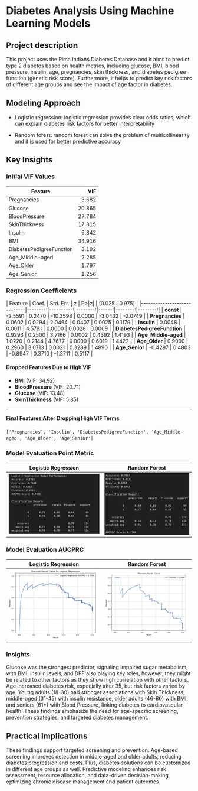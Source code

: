 # Diabetes Analysis Using Machine Learning Models

## Project description
This project uses the Pima Indians Diabetes Database and it aims to predict type 2 diabetes
based on health metrics, including glucose, BMI, blood pressure, insulin, age, pregnancies, skin
thickness, and diabetes pedigree function (genetic risk score). Furthermore, it helps to predict
key risk factors of different age groups and see the impact of age factor in diabetes.

## Modeling Approach
* Logistic regression: logistic regression provides clear odds ratios, which can explain
  diabetes risk factors for better interpretability

* Random forest: random forest can solve the problem of multicollinearity and it is used for
  better predictive accuracy

## Key Insights

### Initial VIF Values

| Feature                     | VIF      |
|-----------------------------|---------:|
| Pregnancies                 | 3.682    |
| Glucose                     | 20.865   |
| BloodPressure               | 27.784   |
| SkinThickness               | 17.815   |
| Insulin                     | 5.842    |
| BMI                         | 34.916   |
| DiabetesPedigreeFunction    | 3.192    |
| Age_Middle-aged             | 2.285    |
| Age_Older                   | 1.797    |
| Age_Senior                  | 1.256    |

### Regression Coefficients
| Feature                     | Coef.   | Std. Err. | z       | P>|z|  | [0.025  | 0.975]  |
|-----------------------------|--------:|----------:|--------:|------:|--------:|--------:|
| **const**                   | -2.5591 | 0.2470    | -10.3598 | 0.0000 | -3.0432 | -2.0749 |
| **Pregnancies**             | 0.0602  | 0.0294    | 2.0464  | 0.0407 | 0.0025  | 0.1179  |
| **Insulin**                 | 0.0048  | 0.0011    | 4.5791  | 0.0000 | 0.0028  | 0.0069  |
| **DiabetesPedigreeFunction** | 0.9293  | 0.2500    | 3.7166  | 0.0002 | 0.4392  | 1.4193  |
| **Age_Middle-aged**         | 1.0220  | 0.2144    | 4.7677  | 0.0000 | 0.6019  | 1.4422  |
| **Age_Older**               | 0.9090  | 0.2960    | 3.0713  | 0.0021 | 0.3289  | 1.4890  |
| **Age_Senior**              | -0.4297 | 0.4803    | -0.8947 | 0.3710 | -1.3711 | 0.5117  |


#### **Dropped Features Due to High VIF**
- **BMI** (VIF: 34.92)
- **BloodPressure** (VIF: 20.71)
- **Glucose** (VIF: 13.48)
- **SkinThickness** (VIF: 5.85)

---

####  **Final Features After Dropping High VIF Terms**
`['Pregnancies', 'Insulin', 'DiabetesPedigreeFunction', 'Age_Middle-aged', 'Age_Older', 'Age_Senior']`

### Model Evaluation Point Metric
| Logistic Regression | Random Forest |
|---------|---------|
| ![Alt1](Photo/Logistic.png) | ![Alt2](Photo/RF.png) |

### Model Evaluation AUCPRC
| Logistic Regression | Random Forest |
|---------|---------|
| ![Alt1](Photo/Lo_AUCPRC.png) | ![Alt2](Photo/RF_AUCPRC.png) |

### Insights
Glucose was the strongest predictor, signaling impaired sugar metabolism, with BMI, insulin
levels, and DPF also playing key roles, however, they might be related to other factors as they
show high correlation with other factors. Age increased diabetes risk, especially after 35, but
risk factors varied by age. Young adults (18-30) had stronger associations with Skin Thickness,
middle-aged (31-45) with insulin resistance, older adults (46-60) with BMI, and seniors (61+)
with Blood Pressure, linking diabetes to cardiovascular health. These findings emphasize the
need for age-specific screening, prevention strategies, and targeted diabetes management.

## Practical Implications
These findings support targeted screening and prevention. Age-based screening improves
detection in middle-aged and older adults, reducing diabetes progression and costs. Plus,
diabetes solutions can be customized in different age groups as well. Predictive modeling
enhances risk assessment, resource allocation, and data-driven decision-making, optimizing
chronic disease management and patient outcomes.
